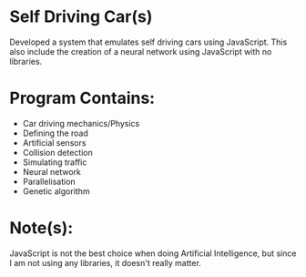 # Self Driving Car(s)
Developed a system that emulates self driving cars using JavaScript. This also include the creation of a neural network using JavaScript with no libraries.

# Program Contains:
- Car driving mechanics/Physics
- Defining the road
- Artificial sensors
- Collision detection
- Simulating traffic
- Neural network
- Parallelisation
- Genetic algorithm

# Note(s):
JavaScript is not the best choice when doing Artificial Intelligence, but since I am not using any libraries, it doesn't really matter.
